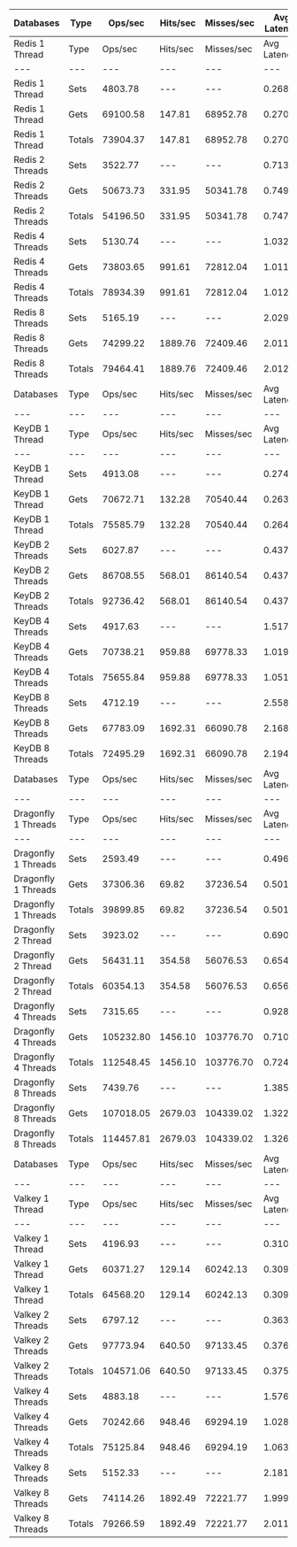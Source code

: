 | Databases | Type | Ops/sec | Hits/sec | Misses/sec | Avg Latency | p50 Latency | p99 Latency | p99.9 Latency | KB/sec |
| --- | --- | --- | --- | --- | --- | --- | --- | --- | --- |
| Redis 1 Thread | Type | Ops/sec | Hits/sec | Misses/sec | Avg Latency | p50 Latency | p99 Latency | p99.9 Latency | KB/sec |
| --- | --- | --- | --- | --- | --- | --- | --- | --- | --- |
Redis 1 Thread | Sets | 4803.78 | --- | --- | 0.26898 | 0.27900 | 0.45500 | 0.51100 | 225.12 |
Redis 1 Thread | Gets | 69100.58 | 147.81 | 68952.78 | 0.27063 | 0.27900 | 0.48700 | 0.64700 | 2564.59 |
Redis 1 Thread | Totals | 73904.37 | 147.81 | 68952.78 | 0.27053 | 0.27900 | 0.48700 | 0.64700 | 2789.71 |
Redis 2 Threads | Sets | 3522.77 | --- | --- | 0.71395 | 0.38300 | 4.25500 | 4.41500 | 165.09 |
Redis 2 Threads | Gets | 50673.73 | 331.95 | 50341.78 | 0.74999 | 0.37500 | 4.41500 | 5.47100 | 1881.70 |
Redis 2 Threads | Totals | 54196.50 | 331.95 | 50341.78 | 0.74765 | 0.37500 | 4.41500 | 5.47100 | 2046.79 |
Redis 4 Threads | Sets | 5130.74 | --- | --- | 1.03233 | 1.01500 | 1.99900 | 2.25500 | 240.47 |
Redis 4 Threads | Gets | 73803.65 | 991.61 | 72812.04 | 1.01164 | 0.99100 | 1.92700 | 2.06300 | 2743.16 |
Redis 4 Threads | Totals | 78934.39 | 991.61 | 72812.04 | 1.01298 | 0.99100 | 1.92700 | 2.09500 | 2983.63 |
Redis 8 Threads | Sets | 5165.19 | --- | --- | 2.02988 | 2.04700 | 3.90300 | 4.22300 | 242.07 |
Redis 8 Threads | Gets | 74299.22 | 1889.76 | 72409.46 | 2.01106 | 1.99100 | 3.88700 | 4.22300 | 2765.91 |
Redis 8 Threads | Totals | 79464.41 | 1889.76 | 72409.46 | 2.01228 | 1.99900 | 3.88700 | 4.22300 | 3007.99 |
| Databases | Type | Ops/sec | Hits/sec | Misses/sec | Avg Latency | p50 Latency | p99 Latency | p99.9 Latency | KB/sec |
| --- | --- | --- | --- | --- | --- | --- | --- | --- | --- |
| KeyDB 1 Thread | Type | Ops/sec | Hits/sec | Misses/sec | Avg Latency | p50 Latency | p99 Latency | p99.9 Latency | KB/sec |
| --- | --- | --- | --- | --- | --- | --- | --- | --- | --- |
KeyDB 1 Thread | Sets | 4913.08 | --- | --- | 0.27434 | 0.27100 | 0.46300 | 0.59100 | 230.25 |
KeyDB 1 Thread | Gets | 70672.71 | 132.28 | 70540.44 | 0.26377 | 0.27100 | 0.44700 | 0.54300 | 2622.84 |
KeyDB 1 Thread | Totals | 75585.79 | 132.28 | 70540.44 | 0.26445 | 0.27100 | 0.44700 | 0.56700 | 2853.09 |
KeyDB 2 Threads | Sets | 6027.87 | --- | --- | 0.43760 | 0.39900 | 0.83900 | 0.86300 | 282.49 |
KeyDB 2 Threads | Gets | 86708.55 | 568.01 | 86140.54 | 0.43730 | 0.39900 | 0.87100 | 1.19900 | 3219.81 |
KeyDB 2 Threads | Totals | 92736.42 | 568.01 | 86140.54 | 0.43732 | 0.39900 | 0.86300 | 1.19100 | 3502.29 |
KeyDB 4 Threads | Sets | 4917.63 | --- | --- | 1.51785 | 1.03900 | 7.71100 | 7.74300 | 230.48 |
KeyDB 4 Threads | Gets | 70738.21 | 959.88 | 69778.33 | 1.01908 | 1.01500 | 2.09500 | 2.22300 | 2629.27 |
KeyDB 4 Threads | Totals | 75655.84 | 959.88 | 69778.33 | 1.05150 | 1.02300 | 2.12700 | 7.71100 | 2859.75 |
KeyDB 8 Threads | Sets | 4712.19 | --- | --- | 2.55804 | 2.19100 | 7.74300 | 7.93500 | 220.84 |
KeyDB 8 Threads | Gets | 67783.09 | 1692.31 | 66090.78 | 2.16874 | 2.17500 | 4.31900 | 5.27900 | 2523.18 |
KeyDB 8 Threads | Totals | 72495.29 | 1692.31 | 66090.78 | 2.19404 | 2.17500 | 4.44700 | 7.71100 | 2744.03 |
| Databases | Type | Ops/sec | Hits/sec | Misses/sec | Avg Latency | p50 Latency | p99 Latency | p99.9 Latency | KB/sec |
| --- | --- | --- | --- | --- | --- | --- | --- | --- | --- |
| Dragonfly 1 Threads | Type | Ops/sec | Hits/sec | Misses/sec | Avg Latency | p50 Latency | p99 Latency | p99.9 Latency | KB/sec |
| --- | --- | --- | --- | --- | --- | --- | --- | --- | --- |
Dragonfly 1 Threads | Sets | 2593.49 | --- | --- | 0.49649 | 0.53500 | 1.40700 | 1.59900 | 121.54 |
Dragonfly 1 Threads | Gets | 37306.36 | 69.82 | 37236.54 | 0.50139 | 0.55100 | 1.23900 | 1.62300 | 1384.53 |
Dragonfly 1 Threads | Totals | 39899.85 | 69.82 | 37236.54 | 0.50107 | 0.55100 | 1.24700 | 1.62300 | 1506.07 |
Dragonfly 2 Thread | Sets | 3923.02 | --- | --- | 0.69095 | 0.64700 | 1.88700 | 2.09500 | 183.85 |
Dragonfly 2 Thread | Gets | 56431.11 | 354.58 | 56076.53 | 0.65446 | 0.61500 | 1.80700 | 2.23900 | 2095.42 |
Dragonfly 2 Thread | Totals | 60354.13 | 354.58 | 56076.53 | 0.65683 | 0.61500 | 1.82300 | 2.23900 | 2279.27 |
Dragonfly 4 Threads | Sets | 7315.65 | --- | --- | 0.92885 | 0.70300 | 6.11100 | 6.30300 | 342.87 |
Dragonfly 4 Threads | Gets | 105232.80 | 1456.10 | 103776.70 | 0.71074 | 0.71900 | 1.87900 | 5.11900 | 3911.53 |
Dragonfly 4 Threads | Totals | 112548.45 | 1456.10 | 103776.70 | 0.72491 | 0.71100 | 1.99900 | 5.98300 | 4254.41 |
Dragonfly 8 Threads | Sets | 7439.76 | --- | --- | 1.38510 | 1.23900 | 4.44700 | 6.43100 | 348.68 |
Dragonfly 8 Threads | Gets | 107018.05 | 2679.03 | 104339.02 | 1.32222 | 1.25500 | 3.95100 | 6.14300 | 3983.72 |
Dragonfly 8 Threads | Totals | 114457.81 | 2679.03 | 104339.02 | 1.32631 | 1.25500 | 4.04700 | 6.20700 | 4332.39 |
| Databases | Type | Ops/sec | Hits/sec | Misses/sec | Avg Latency | p50 Latency | p99 Latency | p99.9 Latency | KB/sec |
| --- | --- | --- | --- | --- | --- | --- | --- | --- | --- |
| Valkey 1 Thread | Type | Ops/sec | Hits/sec | Misses/sec | Avg Latency | p50 Latency | p99 Latency | p99.9 Latency | KB/sec |
| --- | --- | --- | --- | --- | --- | --- | --- | --- | --- |
Valkey 1 Thread | Sets | 4196.93 | --- | --- | 0.31022 | 0.29500 | 0.51100 | 0.58300 | 196.68 |
Valkey 1 Thread | Gets | 60371.27 | 129.14 | 60242.13 | 0.30936 | 0.29500 | 0.51900 | 0.57500 | 2240.61 |
Valkey 1 Thread | Totals | 64568.20 | 129.14 | 60242.13 | 0.30942 | 0.29500 | 0.51900 | 0.57500 | 2437.29 |
Valkey 2 Threads | Sets | 6797.12 | --- | --- | 0.36325 | 0.35900 | 0.60700 | 0.70300 | 318.54 |
Valkey 2 Threads | Gets | 97773.94 | 640.50 | 97133.45 | 0.37654 | 0.35900 | 0.64700 | 2.36700 | 3630.70 |
Valkey 2 Threads | Totals | 104571.06 | 640.50 | 97133.45 | 0.37567 | 0.35900 | 0.64700 | 2.35100 | 3949.24 |
Valkey 4 Threads | Sets | 4883.18 | --- | --- | 1.57610 | 1.03100 | 8.70300 | 9.59900 | 228.87 |
Valkey 4 Threads | Gets | 70242.66 | 948.46 | 69294.19 | 1.02806 | 1.01500 | 1.95100 | 2.12700 | 2610.82 |
Valkey 4 Threads | Totals | 75125.84 | 948.46 | 69294.19 | 1.06368 | 1.02300 | 2.03100 | 8.57500 | 2839.69 |
Valkey 8 Threads | Sets | 5152.33 | --- | --- | 2.18197 | 1.99900 | 6.43100 | 10.49500 | 241.47 |
Valkey 8 Threads | Gets | 74114.26 | 1892.49 | 72221.77 | 1.99956 | 1.98300 | 3.91900 | 4.12700 | 2759.06 |
Valkey 8 Threads | Totals | 79266.59 | 1892.49 | 72221.77 | 2.01141 | 1.98300 | 3.95100 | 4.92700 | 3000.54 |
